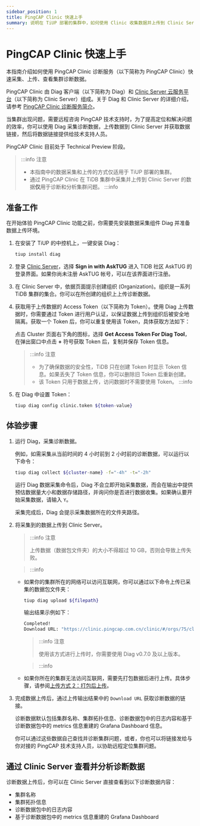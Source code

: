 ```yaml
---
sidebar_position: 1
title: PingCAP Clinic 快速上手
summary: 说明在 TiUP 部署的集群中，如何使用 Clinic 收集数据并上传到 Clinic Server 进行诊断。
---
```


# PingCAP Clinic 快速上手

本指南介绍如何使用 PingCAP Clinic 诊断服务（以下简称为 PingCAP Clinic）快速采集、上传、查看集群诊断数据。

PingCAP Clinic 由 Diag 客户端（以下简称为 Diag）和 [Clinic Server 云服务平台](https://clinic.pingcap.com.cn)（以下简称为 Clinic Server）组成。关于 Diag 和 Clinic Server 的详细介绍，请参考 [PingCAP Clinic 诊断服务简介](/clinic/clinic-introduction.md)。

当集群出现问题，需要远程咨询 PingCAP 技术支持时，为了提高定位和解决问题的效率，你可以使用 Diag 采集诊断数据，上传数据到 Clinic Server 并获取数据链接，然后将数据链接提供给技术支持人员。

PingCAP Clinic 目前处于 Technical Preview 阶段。

> :::info 注意
>
> - 本指南中的数据采集和上传的方式仅适用于 TiUP 部署的集群。
> - 通过 PingCAP Clinic 在 TiDB 集群中采集并上传到 Clinic Server 的数据**仅**用于诊断和分析集群问题。
> :::info
## 准备工作

在开始体验 PingCAP Clinic 功能之前，你需要先安装数据采集组件 Diag 并准备数据上传环境。

1. 在安装了 TiUP 的中控机上，一键安装 Diag：

    ```bash
    tiup install diag
    ```

2. 登录 [Clinic Server](https://clinic.pingcap.com.cn)，选择 **Sign in with AskTUG** 进入 TiDB 社区 AskTUG 的登录界面。如果你尚未注册 AskTUG 帐号，可以在该界面进行注册。

3. 在 Clinic Server 中，依据页面提示创建组织 (Organization)。组织是一系列 TiDB 集群的集合。你可以在所创建的组织上上传诊断数据。

4. 获取用于上传数据的 Access Token（以下简称为 Token）。使用 Diag 上传数据时，你需要通过 Token 进行用户认证，以保证数据上传到组织后被安全地隔离。获取一个 Token 后，你可以重复使用该 Token，具体获取方法如下：

    点击 Cluster 页面右下角的图标，选择 **Get Access Token For Diag Tool**，在弹出窗口中点击 **+** 符号获取 Token 后，复制并保存 Token 信息。

    > :::info 注意
    >
    > - 为了确保数据的安全性，TiDB 只在创建 Token 时显示 Token 信息。如果丢失了 Token 信息，你可以删除旧 Token 后重新创建。
    > - 该 Token 只用于数据上传，访问数据时不需要使用 Token。
    > :::info

5. 在 Diag 中设置 Token：

    ```bash
    tiup diag config clinic.token ${token-value}
    ```

## 体验步骤

1. 运行 Diag，采集诊断数据。

    例如，如需采集从当前时间的 4 小时前到 2 小时前的诊断数据，可以运行以下命令：

    ```bash
    tiup diag collect ${cluster-name} -f="-4h" -t="-2h"
    ```

    运行 Diag 数据采集命令后，Diag 不会立即开始采集数据，而会在输出中提供预估数据量大小和数据存储路径，并询问你是否进行数据收集。如果确认要开始采集数据，请输入 `Y`。

    采集完成后，Diag 会提示采集数据所在的文件夹路径。

2. 将采集到的数据上传到 Clinic Server。

    > :::info 注意
    >
    > 上传数据（数据包文件夹）的大小不得超过 10 GB，否则会导致上传失败。

    > :::info

    - 如果你的集群所在的网络可以访问互联网，你可以通过以下命令上传已采集的数据包文件夹：

        ```bash
        tiup diag upload ${filepath}
        ```

        输出结果示例如下：

        ```bash
        Completed!
        Download URL: "https://clinic.pingcap.com.cn/clinic/#/orgs/75/clusters/7055188676317281573 "
        ```

        > :::info 注意
        >
        > 使用该方式进行上传时，你需要使用 Diag v0.7.0 及以上版本。

        > :::info

    - 如果你所在的集群无法访问互联网，需要先打包数据后进行上传。具体步骤，请参阅[上传方式 2：打包后上传](https://clinic-docs.vercel.app/docs/getting-started/clinic-user-guide-for-tiup#%E6%96%B9%E5%BC%8F-2%E6%89%93%E5%8C%85%E5%90%8E%E4%B8%8A%E4%BC%A0)。

3. 完成数据上传后，通过上传输出结果中的 `Download URL` 获取诊断数据的链接。

    诊断数据默认包括集群名称、集群拓扑信息、诊断数据包中的日志内容和基于诊断数据包中的 metrics 信息重建的 Grafana Dashboard 信息。

    你可以通过这些数据自己查找并诊断集群问题，或者，你也可以将链接发给与你对接的 PingCAP 技术支持人员，以协助远程定位集群问题。

## 通过 Clinic Server 查看并分析诊断数据

诊断数据上传后，你可以在 Clinic Server 直接查看到以下诊断数据内容：
- 集群名称
- 集群拓扑信息
- 诊断数据包中的日志内容
- 基于诊断数据包中的 metrics 信息重建的 Grafana Dashboard
